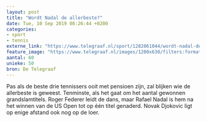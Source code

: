 ```yaml
---
layout: post
title: "Wordt Nadal de allerbeste?"
date: Tue, 10 Sep 2019 08:26:44 +0200
categories: 
- sport 
- tennis 
externe_link: "https://www.telegraaf.nl/sport/1282061044/wordt-nadal-de-allerbeste"
feature_image: "https://www.telegraaf.nl/images/1200x630/filters:format(jpeg):quality(80)/cdn-kiosk-api.telegraaf.nl/f577ff86-d393-11e9-a8e1-02c309bc01c1.jpg"
aantal: 60
unieke: 50
bron: De Telegraaf
---
```


<p class="intro">Pas als de beste drie tennissers ooit met pensioen zijn, zal blijken wie de allerbeste is geweest. Tenminste, als het gaat om het aantal gewonnen grandslamtitels. Roger Federer leidt de dans, maar Rafael Nadal is hem na het winnen van de US Open tot op één titel genaderd. Novak Djokovic ligt op enige afstand ook nog op de loer.</p>
